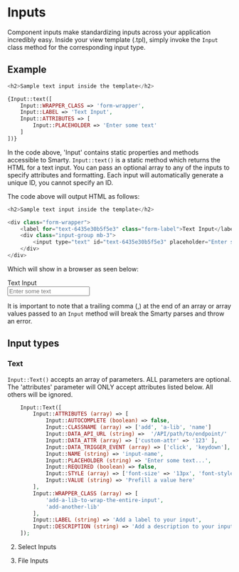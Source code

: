 # Inputs

Component inputs make standardizing inputs across your application incredibly easy. Inside your view template (.tpl), simply invoke the `Input` class method for the corresponding input type.

## Example

```php
<h2>Sample text input inside the template</h2>

{Input::text([
    Input::WRAPPER_CLASS => 'form-wrapper',
    Input::LABEL => 'Text Input',
    Input::ATTRIBUTES => [
        Input::PLACEHOLDER => 'Enter some text'
    ]
])}
```

In the code above, 'Input' contains static properties and methods accessible to Smarty. `Input::text()` is a static method which returns the HTML for a text input. You can pass an optional array to any of the inputs to specify attributes and formatting. Each input will automatically generate a unique ID, you cannot specify an ID.

The code above will output HTML as follows:

```php
<h2>Sample text input inside the template</h2>

<div class="form-wrapper">
    <label for="text-6435e30b5f5e3" class="form-label">Text Input</label>
    <div class="input-group mb-3">
        <input type="text" id="text-6435e30b5f5e3" placeholder="Enter some text" class="form-control form-control" name="text-6435e30b5f5e3">
    </div>
</div>
```
Which will show in a browser as seen below:

<div class="form-wrapper">
    <label for="text-6435e30b5f5e3" class="form-label">Text Input</label>
    <div class="input-group mb-3">
        <input type="text" id="text-6435e30b5f5e3" placeholder="Enter some text" class="form-control form-control" name="text-6435e30b5f5e3">
    </div>
</div>

It is important to note that a trailing comma (,) at the end of an array or array values passed to an `Input` method will break the Smarty parses and throw an error.


## Input types

### Text
`Input::Text()` accepts an array of parameters. ALL parameters are optional. The 'attributes' parameter will ONLY accept attributes listed below. All others will be ignored. 
```php
    Input::Text([
        Input::ATTRIBUTES (array) => [
            Input::AUTOCOMPLETE (boolean) => false,
            Input::CLASSNAME (array) => ['add', 'a-lib', 'name']
            Input::DATA_API_URL (string) =>  '/API/path/to/endpoint/'
            Input::DATA_ATTR (array) => ['custom-attr' => '123' ],
            Input::DATA_TRIGGER_EVENT (array) => ['click', 'keydown'],
            Input::NAME (string) => 'input-name',
            Input::PLACEHOLDER (string) => 'Enter some text...',
            Input::REQUIRED (boolean) => false,
            Input::STYLE (array) => ['font-size' => '13px', 'font-style' => 'italic'],
            Input::VALUE (string) => 'Prefill a value here'
        ],
        Input::WRAPPER_CLASS (array) => [
            'add-a-lib-to-wrap-the-entire-input',
            'add-another-lib'
        ],
        Input::LABEL (string) => 'Add a label to your input',
        Input::DESCRIPTION (string) => 'Add a description to your input',
    ]);
```

2. Select Inputs

3. File Inputs